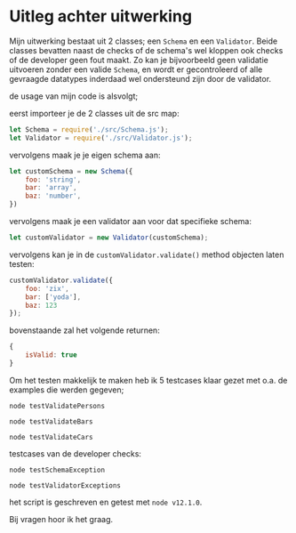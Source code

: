 # Uitleg achter uitwerking

Mijn uitwerking bestaat uit 2 classes; een `Schema` en een `Validator`. 
Beide classes bevatten naast de checks of de schema's wel kloppen ook checks of de developer geen fout maakt.
Zo kan je bijvoorbeeld geen validatie uitvoeren zonder een valide `Schema`, en wordt er gecontroleerd of alle
gevraagde datatypes inderdaad wel ondersteund zijn door de validator. 

de usage van mijn code is alsvolgt;

eerst importeer je de 2 classes uit de src map:
```javascript
let Schema = require('./src/Schema.js');
let Validator = require('./src/Validator.js');
```

vervolgens maak je je eigen schema aan:
```javascript
let customSchema = new Schema({
    foo: 'string',
    bar: 'array',
    baz: 'number',
})
```

vervolgens maak je een validator aan voor dat specifieke schema:
```javascript
let customValidator = new Validator(customSchema);
```


vervolgens kan je in de `customValidator.validate()` method objecten laten testen:
```javascript
customValidator.validate({
    foo: 'zix',
    bar: ['yoda'],
    baz: 123    
});
```
bovenstaande zal het volgende returnen: 
```javascript
{
    isValid: true
}
```
Om het testen makkelijk te maken heb ik 5 testcases klaar gezet met o.a. de examples die werden gegeven;
```
node testValidatePersons
```

```
node testValidateBars
```

```
node testValidateCars
```

testcases van de developer checks:
```
node testSchemaException
```

```
node testValidatorExceptions
```

het script is geschreven en getest met `node v12.1.0`.  

Bij vragen hoor ik het graag. 